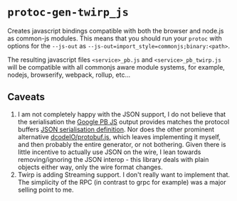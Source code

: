 # `protoc-gen-twirp_js`

Creates javascript bindings compatible with both the browser and node.js as
common-js modules. This means that you should run your `protoc` with options
for the `--js-out` as `--js-out=import_style=commonjs;binary:<path>`.

The resulting javascript files `<service>_pb.js` and `<service>_pb_twirp.js` will
be compatible with all commonjs aware module systems, for example, nodejs, browserify,
webpack, rollup, etc...

## Caveats

1. I am not completely happy with the JSON support, I do not believe that the serialisation
   the [Google PB JS](https://github.com/google/protobuf/tree/master/js) output provides 
   matches the protocol buffers [JSON serialisation definition](https://developers.google.com/protocol-buffers/docs/proto3#json). 
   Nor does the other prominent alternative [dcodeIO/protobuf.js](https://github.com/dcodeIO/protobuf.js),
   which leaves implementing it myself, and then probably the entire generator, or not bothering. Given there
   is little incentive to actually use JSON on the wire, I lean towards removing/ignoring the JSON interop - this library deals
   with plain objects either way, only the wire format changes.
2. Twirp is adding Streaming support. I don't really want to implement that. The simplicity 
   of the RPC (in contrast to grpc for example) was a major selling point to me.
